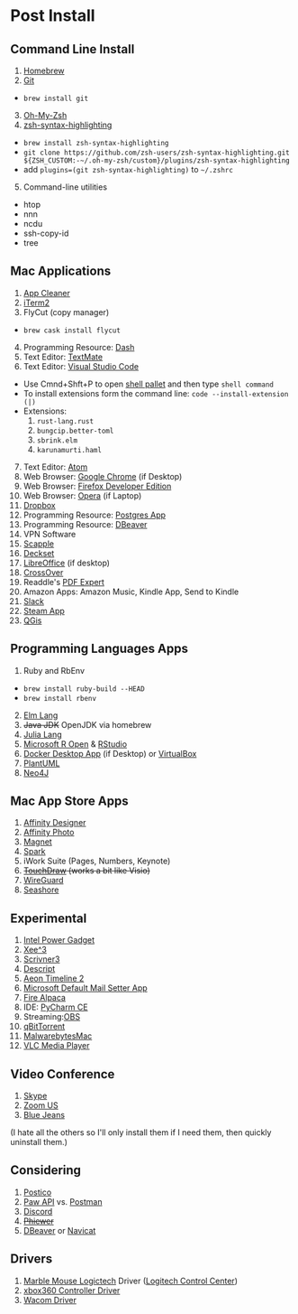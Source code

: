 # Post Install

## Command Line Install

1. [Homebrew](https://brew.sh)
2. [Git](https://en.wikipedia.org/wiki/Git)
 - `brew install git`
3. [Oh-My-Zsh](https://github.com/robbyrussell/oh-my-zsh)
4. [zsh-syntax-highlighting](https://github.com/zsh-users/zsh-syntax-highlighting/blob/master/INSTALL.md) 
 - `brew install zsh-syntax-highlighting`
 - `git clone https://github.com/zsh-users/zsh-syntax-highlighting.git ${ZSH_CUSTOM:-~/.oh-my-zsh/custom}/plugins/zsh-syntax-highlighting`
 - add `plugins=(git zsh-syntax-highlighting)` to `~/.zshrc`
5. Command-line utilities
 - htop
 - nnn
 - ncdu
 - ssh-copy-id
 - tree
 
## Mac Applications 

1. [App Cleaner](https://freemacsoft.net/appcleaner/)
2. [iTerm2](https://iterm2.com)
3. FlyCut (copy manager) 
 - `brew cask install flycut`
4. Programming Resource: [Dash](https://kapeli.com/dash)
5. Text Editor: [TextMate](https://macromates.com/download)
6. Text Editor: [Visual Studio Code](https://code.visualstudio.com/Download)
  - Use Cmnd+Shft+P to open [shell pallet](https://code.visualstudio.com/docs/setup/mac) and then type `shell command`
  - To install extensions form the command line: `code --install-extension (|)` 
  - Extensions:
    1. `rust-lang.rust`
    2. `bungcip.better-toml`
    3. `sbrink.elm`
    4. `karunamurti.haml`
7. Text Editor: [Atom](https://atom.io)
7. Web Browser: [Google Chrome](https://www.google.com/chrome/) (if Desktop)
8. Web Browser: [Firefox Developer Edition](https://www.mozilla.org/en-US/firefox/developer/)
9. Web Browser: [Opera](https://www.opera.com) (if Laptop)
10. [Dropbox](https://www.dropbox.com/install)
11. Programming Resource: [Postgres App](https://postgresapp.com/downloads.html)
12. Programming Resource: [DBeaver](https://dbeaver.io/download/)
13. VPN Software
14. [Scapple](https://www.literatureandlatte.com/scapple/download)
15. [Deckset](https://www.deckset.com)
16. [LibreOffice](https://www.libreoffice.org) (if desktop)
17. [CrossOver](https://www.codeweavers.com)
18. Readdle's [PDF Expert](https://pdfexpert.com)
19. Amazon Apps: Amazon Music, Kindle App, Send to Kindle
20. [Slack](https://slack.com/downloads/osx)
21. [Steam App](https://store.steampowered.com/about/)
22. [QGis](https://qgis.org/en/site/forusers/download.html)

## Programming Languages Apps

1. Ruby and RbEnv
 - `brew install ruby-build --HEAD`
 - `brew install rbenv` 
2. [Elm Lang](https://elm-lang.org)
3. ~~Java JDK~~ OpenJDK via homebrew
3. [Julia Lang](https://julialang.org/downloads/)
4. [Microsoft R Open](https://mran.microsoft.com/open) & [RStudio](https://www.rstudio.com/products/rstudio/download/)
5. [Docker Desktop App](https://www.docker.com/products/docker-desktop) (if Desktop) or [VirtualBox](https://www.virtualbox.org/)
6. [PlantUML](http://plantuml.com)
7. [Neo4J](https://neo4j.com/download-center/#community)

## Mac App Store Apps

1. [Affinity Designer](https://affinity.serif.com/en-gb/designer/)
2. [Affinity Photo](https://affinity.serif.com/en-gb/photo/)
3. [Magnet](https://magnet.crowdcafe.com/)
4. [Spark](https://sparkmailapp.com/)
6. iWork Suite (Pages, Numbers, Keynote) 
5. ~~[TouchDraw](https://apps.apple.com/us/app/touchdraw/id548887176?mt=12) (works a bit like Visio)~~
7. [WireGuard](https://apps.apple.com/us/app/wireguard/id1451685025?mt=12)
8. [Seashore](https://apps.apple.com/us/app/seashore/id1448648921?mt=12)

## Experimental 

1. [Intel Power Gadget](https://software.intel.com/en-us/articles/intel-power-gadget-20)
2. [Xee^3](https://theunarchiver.com/xee)
3. [Scrivner3](https://www.literatureandlatte.com/scrivener/overview)
4. [Descript](https://www.descript.com)
5. [Aeon Timeline 2](https://www.aeontimeline.com)
7. [Microsoft Default Mail Setter App](https://support.microsoft.com/en-us/help/4483875/outlook-for-mac-support-utilities)
8. [Fire Alpaca](https://firealpaca.com/)
9. IDE: [PyCharm CE](https://www.jetbrains.com/pycharm/)
10. Streaming:[OBS](https://obsproject.com/)
11. [qBitTorrent](https://www.qbittorrent.org/)
12. [MalwarebytesMac](https://www.malwarebytes.com/mac/)
13. [VLC Media Player](https://www.videolan.org/vlc/)

## Video Conference

1. [Skype](https://www.skype.com/en/get-skype/)
2. [Zoom US](https://zoom.us)
3. [Blue Jeans](https://www.bluejeans.com/downloads)

(I hate all the others so I'll only install them if I need them, then quickly uninstall them.)

## Considering 
1. [Postico](https://eggerapps.at/postico/)
2. [Paw API](https://paw.cloud/) vs. [Postman](https://www.postman.com/)
3. [Discord](https://discordapp.com/download)
4. ~~[Phiewer](https://phiewer.com)~~
5. [DBeaver](https://dbeaver.io/) or [Navicat](https://customer.navicat.com/)

## Drivers
1. [Marble Mouse Logictech](https://www.logitech.com/en-us/product/trackman-marble-business) Driver ([Logitech Control Center](https://support.logi.com/hc/en-us/articles/360025297833))
2. [xbox360 Controller Driver](https://github.com/360Controller/360Controller/releases)
3. [Wacom Driver](https://www.wacom.com/en-us/support/product-support/drivers)
